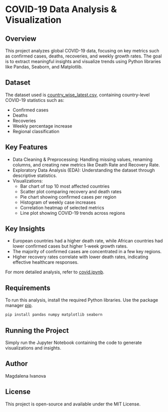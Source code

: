 # COVID-19 Data Analysis & Visualization

## Overview
This project analyzes global COVID-19 data, focusing on key metrics such as confirmed cases, deaths, recoveries, and weekly growth rates. The goal is to extract meaningful insights and visualize trends using Python libraries like Pandas, Seaborn, and Matplotlib.

## Dataset
The dataset used is 
[country_wise_latest.csv](https://github.com/magdalena-ivanova-ds/EDA-Projects/blob/main/covid_19/country_wise_latest.csv), containing country-level COVID-19 statistics such as:

- Confirmed cases
- Deaths
- Recoveries
- Weekly percentage increase
- Regional classification

## Key Features
- Data Cleaning & Preprocessing: Handling missing values, renaming columns, and creating new metrics like Death Rate and Recovery Rate.
- Exploratory Data Analysis (EDA): Understanding the dataset through descriptive statistics.
- Visualizations:
     - Bar chart of top 10 most affected countries
     - Scatter plot comparing recovery and death rates
     - Pie chart showing confirmed cases per region
     - Histogram of weekly case increases
     - Correlation heatmap of selected metrics
     - Line plot showing COVID-19 trends across regions

## Key Insights
- European countries had a higher death rate, while African countries had lower confirmed cases but higher 1-week growth rates.
- The majority of confirmed cases are concentrated in a few key regions.
- Higher recovery rates correlate with lower death rates, indicating effective healthcare responses.

For more detailed analysis, refer to [covid.ipynb](https://github.com/magdalena-ivanova-ds/EDA-Projects/blob/main/covid_19/covid.ipynb).

## Requirements
To run this analysis, install the required Python libraries. Use the package manager [pip](https://pip.pypa.io/en/stable/).

```bash
pip install pandas numpy matplotlib seaborn
```

## Running the Project
Simply run the Jupyter Notebook containing the code to generate visualizations and insights.

## Author
Magdalena Ivanova

## License
This project is open-source and available under the MIT License.